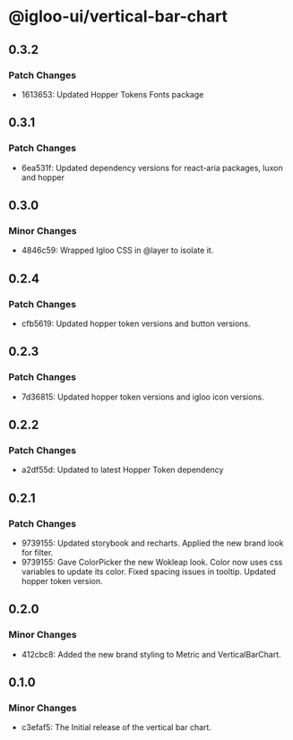 # @igloo-ui/vertical-bar-chart

## 0.3.2

### Patch Changes

- 1613653: Updated Hopper Tokens Fonts package

## 0.3.1

### Patch Changes

- 6ea531f: Updated dependency versions for react-aria packages, luxon and hopper

## 0.3.0

### Minor Changes

- 4846c59: Wrapped Igloo CSS in @layer to isolate it.

## 0.2.4

### Patch Changes

- cfb5619: Updated hopper token versions and button versions.

## 0.2.3

### Patch Changes

- 7d36815: Updated hopper token versions and igloo icon versions.

## 0.2.2

### Patch Changes

- a2df55d: Updated to latest Hopper Token dependency

## 0.2.1

### Patch Changes

- 9739155: Updated storybook and recharts. Applied the new brand look for filter.
- 9739155: Gave ColorPicker the new Wokleap look. Color now uses css variables to update its color. Fixed spacing issues in tooltip. Updated hopper token version.

## 0.2.0

### Minor Changes

- 412cbc8: Added the new brand styling to Metric and VerticalBarChart.

## 0.1.0

### Minor Changes

- c3efaf5: The Initial release of the vertical bar chart.
